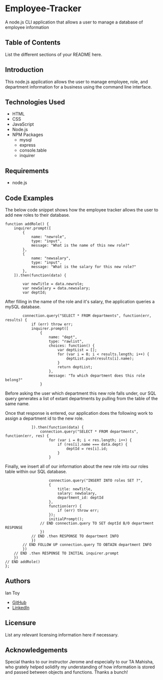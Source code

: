 # Employee-Tracker
A node.js CLI application that allows a user to manage a database of employee information

## Table of Contents
List the different sections of your README here.

## Introduction
This node.js application allows the user to manage employee, role, and department information for a business using the command line interface. 

## Technologies Used
* HTML
* CSS
* JavaScript
* Node.js
* NPM Packages
    - mysql
    - express
    - console.table
    - inquirer

## Requirements
* node.js

## Code Examples
The below code snippet shows how the employee tracker allows the user to add new roles to their database.

    function addRole() {
        inquirer.prompt([
            {
                name: "newrole",
                type: "input",
                message: "What is the name of this new role?"
            },
            {
                name: "newsalary",
                type: "input",
                message: "What is the salary for this new role?"
            },
        ]).then(function(data) {

            var newTitle = data.newrole;
            var newSalary = data.newsalary;
            var deptId;

After filling in the name of the role and it's salary, the application queries a mySQL database.

            connection.query("SELECT * FROM departments", function(err, results) {
                if (err) throw err;
                inquirer.prompt([
                    {
                        name: "dept",
                        type: "rawlist",
                        choices: function() {
                            var deptList = [];
                            for (var i = 0; i < results.length; i++) {
                                deptList.push(results[i].name);
                            }
                            return deptList;
                        },
                        message: "To which department does this role belong?"
                    }

Before asking the user which department this new role falls under, our SQL query generates a list of extant departments by pulling from the table of the same name.

Once that response is entered, our application does the following work to assign a department id to the new role.

                ]).then(function(data) {
                    connection.query("SELECT * FROM departments", function(err, res) {
                        for (var i = 0; i < res.length; i++) {
                            if (res[i].name === data.dept) {
                                deptId = res[i].id;
                            }
                        }

Finally, we insert all of our information about the new role into our roles table within our SQL database.

                        connection.query("INSERT INTO roles SET ?", 
                        {
                            title: newTitle,
                            salary: newSalary,
                            department_id: deptId
                        },
                        function(err) {
                            if (err) throw err;
                        });
                        initialPrompt();
                    // END connection.query TO SET deptId B/O department RESPONSE
                    })
                // END .then RESPONSE TO department INFO
                })
            // END FOLLOW UP connection.query TO OBTAIN department INFO
            })
        // END .then RESPONSE TO INITIAL inquirer.prompt
        })
    // END addRole()
    };

## Authors
Ian Toy
* [GitHub](https://github.com/ietoy)
* [LinkedIn](https://www.linkedin.com/in/ian-toy-265077196/)

## Licensure
List any relevant licensing information here if necessary.

## Acknowledgements
Special thanks to our instructor Jerome and especially to our TA Mahisha, who grately helped solidify my understanding of how information is stored and passed between objects and functions. Thanks a bunch!
